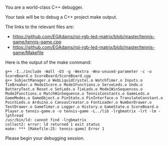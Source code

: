 You are a world-class C++ debugger.

Your task will be to debug a C++ project make output.

The links to the relevant files are:
- https://github.com/EGAdams/rpi-rgb-led-matrix/blob/master/tennis-game/tennis-game.cpp
- https://github.com/EGAdams/rpi-rgb-led-matrix/blob/master/tennis-game/Makefile

Here is the output of the make command:
```
g++ -I../include -Wall -O3 -g -Wextra -Wno-unused-parameter -c -o ScoreBoard.o ScoreBoard/ScoreBoard.cpp
g++ SubjectManager.o WebLiquidCrystal.o WatchTimer.o Inputs.o TieBreaker.o Mode1Score.o Mode1Functions.o ServeLeds.o Undo.o BatteryTest.o Reset.o SetLeds.o TieLeds.o Mode1WinSequences.o Mode2Functions.o MatchWinSequence.o TennisConstants.o GameLeds.o GameModes.o GameObject.o PinState.o PinInterface.o TranslateConstant.o PointLeds.o Arduino.o CanvasCreator.o FontLoader.o NumberDrawer.o TextDrawer.o GameTimer.o Logger.o History.o GameState.o ScoreBoard.o Player.o tennis-game.o -o tennis-game -L../lib -lrgbmatrix -lrt -lm -lpthread
/usr/bin/ld: cannot find -lrgbmatrix
collect2: error: ld returned 1 exit status
make: *** [Makefile:25: tennis-game] Error 1
```

Please begin your debugging session.